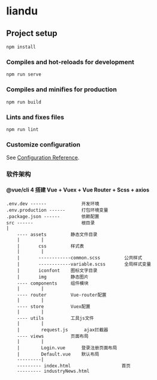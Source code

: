 <!--
 * @Author: JieLinghu
 * @Date: 2020-01-16 14:46:18
 * @LastEditors  : JieLinghu
 * @LastEditTime : 2020-01-17 14:34:32
 * @description: 
 -->
# liandu

## Project setup
```
npm install
```

### Compiles and hot-reloads for development
```
npm run serve
```

### Compiles and minifies for production
```
npm run build
```

### Lints and fixes files
```
npm run lint
```

### Customize configuration
See [Configuration Reference](https://cli.vuejs.org/config/).


### 软件架构
#### @vue/cli 4 搭建 Vue + Vuex + Vue Router + Scss + axios

    .env.dev ------             开发环境
    .env.production ------      打包环境变量
    .package.json ------        依赖配置
    src ------                  根目录
    |
        ---- assets         静态文件目录
        |        |
        |       css         样式表
        |        |
        |       ------------common.scss         公共样式
        |       ------------variable.scss       全局样式变量
        |       iconfont    图标文字目录
        |       img         静态图片
        ---- components     组件模块
        |        |
        ---- router         Vue-router配置
        |        |
        ---- store          Vuex配置
        |        |
        ---- utils          工具js文件
        |        |
        |        request.js      ajax拦截器
        ---- views          页面布局
        |        |
        |        Login.vue      登录注册页面布局
        |        Default.vue    默认布局
        ---------|
        --------- index.html                   首页
        --------- industryNews.html 